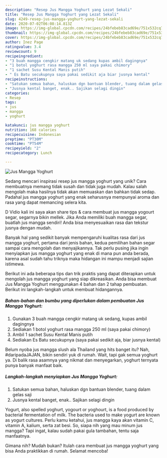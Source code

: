 ```yaml
---
description: "Resep Jus Mangga Yoghurt yang Lezat Sekali"
title: "Resep Jus Mangga Yoghurt yang Lezat Sekali"
slug: 4249-resep-jus-mangga-yoghurt-yang-lezat-sekali
date: 2020-07-02T06:08:14.813Z
image: https://img-global.cpcdn.com/recipes/24bfebeb83cad69e/751x532cq70/jus-mangga-yoghurt-foto-resep-utama.jpg
thumbnail: https://img-global.cpcdn.com/recipes/24bfebeb83cad69e/751x532cq70/jus-mangga-yoghurt-foto-resep-utama.jpg
cover: https://img-global.cpcdn.com/recipes/24bfebeb83cad69e/751x532cq70/jus-mangga-yoghurt-foto-resep-utama.jpg
author: Inez Page
ratingvalue: 3.4
reviewcount: 9
recipeingredient:
- "3 buah mangga cengkir matang uk sedang kupas ambil dagingnya"
- "1 botol yoghurt rasa mangga 250 ml saya pakai chimory"
- "1 sachet Susu Kental Manis putih"
- " Es Batu secukupnya saya pakai sedikit aja biar jusnya kental"
recipeinstructions:
- "Satukan semua bahan, haluskan dgn bantuan blender, tuang dalam gelas saji"
- "Jusnya kental banget, enak.. Sajikan selagi dingin"
categories:
- Resep
tags:
- jus
- mangga
- yoghurt

katakunci: jus mangga yoghurt 
nutrition: 168 calories
recipecuisine: Indonesian
preptime: "PT30M"
cooktime: "PT54M"
recipeyield: "2"
recipecategory: Lunch

---
```



![Jus Mangga Yoghurt](https://img-global.cpcdn.com/recipes/24bfebeb83cad69e/751x532cq70/jus-mangga-yoghurt-foto-resep-utama.jpg)

Sedang mencari inspirasi resep jus mangga yoghurt yang unik? Cara membuatnya memang tidak susah dan tidak juga mudah. Kalau salah mengolah maka hasilnya tidak akan memuaskan dan bahkan tidak sedap. Padahal jus mangga yoghurt yang enak seharusnya mempunyai aroma dan rasa yang dapat memancing selera kita.

D Vidio kali ini saya akan share tips &amp; cara membuat jus mangga yogourt segar, segarnya bikin mellek. Jika Anda memiliki buah mangga segar, buatlah jus mangga sendiri! Anda bisa menyesuaikan rasa dan tekstur jusnya dengan mudah.

Banyak hal yang sedikit banyak mempengaruhi kualitas rasa dari jus mangga yoghurt, pertama dari jenis bahan, kedua pemilihan bahan segar sampai cara mengolah dan menyajikannya. Tak perlu pusing jika ingin menyiapkan jus mangga yoghurt yang enak di mana pun anda berada, karena asal sudah tahu triknya maka hidangan ini mampu menjadi sajian istimewa.


Berikut ini ada beberapa tips dan trik praktis yang dapat diterapkan untuk mengolah jus mangga yoghurt yang siap dikreasikan. Anda bisa membuat Jus Mangga Yoghurt menggunakan 4 bahan dan 2 tahap pembuatan. Berikut ini langkah-langkah untuk membuat hidangannya.

<!--inarticleads1-->

##### Bahan-bahan dan bumbu yang diperlukan dalam pembuatan Jus Mangga Yoghurt:

1. Gunakan 3 buah mangga cengkir matang uk sedang, kupas ambil dagingnya
1. Sediakan 1 botol yoghurt rasa mangga 250 ml (saya pakai chimory)
1. Ambil 1 sachet Susu Kental Manis putih
1. Sediakan  Es Batu secukupnya (saya pakai sedikit aja, biar jusnya kental)


Belum nyoba jus mangga slush ala Thailand yang hits banget itu? Nah, #daripadaJAJAN, bikin sendiri yuk di rumah. Wait, tapi gak semua yoghurt ya. Di balik rasa asamnya yang nikmat dan menyegarkan, yoghurt ternyata punya banyak manfaat baik. 

<!--inarticleads2-->

##### Langkah-langkah menyiapkan Jus Mangga Yoghurt:

1. Satukan semua bahan, haluskan dgn bantuan blender, tuang dalam gelas saji
1. Jusnya kental banget, enak.. Sajikan selagi dingin


Yogurt, also spelled yoghurt, yogourt or yoghourt, is a food produced by bacterial fermentation of milk. The bacteria used to make yogurt are known as yogurt cultures. Perlu kamu ketahui, jus mangga kaya akan vitamin C, vitamin A, kalium, serta zat besi. So, siapa nih yang mau minum jus mangga? Tapi ingat, kalau sudah pakai gula tambahan, tentu saja manfaatnya. 

Gimana nih? Mudah bukan? Itulah cara membuat jus mangga yoghurt yang bisa Anda praktikkan di rumah. Selamat mencoba!
